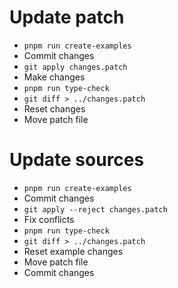 # Update patch

-   `pnpm run create-examples`
-   Commit changes
-   `git apply changes.patch`
-   Make changes
-   `pnpm run type-check`
-   `git diff > ../changes.patch`
-   Reset changes
-   Move patch file

# Update sources

-   `pnpm run create-examples`
-   Commit changes
-   `git apply --reject changes.patch`
-   Fix conflicts
-   `pnpm run type-check`
-   `git diff > ../changes.patch`
-   Reset example changes
-   Move patch file
-   Commit changes
